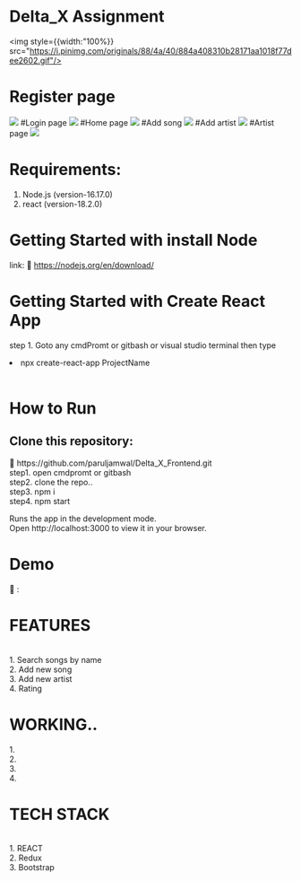 # Delta_X Assignment

 <img style={{width:"100%}} src="https://i.pinimg.com/originals/88/4a/40/884a408310b28171aa1018f77dee2602.gif"/>

  
  # Register page
  <img src="https://user-images.githubusercontent.com/96183163/196058494-0876128c-5e17-4965-86c7-57b056790427.png" />
  #Login page
  <img src="https://user-images.githubusercontent.com/96183163/196058607-164fcc38-4e94-4266-8ec3-bf3fc62a069f.png" />
    #Home page
  <img src="https://user-images.githubusercontent.com/96183163/196058663-f88b9c0d-dd4a-4311-b279-2f66932d6249.png" />
    #Add song
  <img src="https://user-images.githubusercontent.com/96183163/196058682-26f68b7d-e382-4178-9746-62756d817444.png" />
    #Add artist
  <img src="https://user-images.githubusercontent.com/96183163/196058694-752a4edc-ab94-4820-b9a9-cdc30038ddd7.png" />
    #Artist page
  <img src="https://user-images.githubusercontent.com/96183163/196058725-ea3c4d0f-e152-4697-a3b3-9950a2543dbc.png" />
  
<h1>Requirements:</h1>
  
   1.  Node.js (version-16.17.0) <br>
   2.  react  (version-18.2.0)   <br>
    
  
   <h1> Getting Started with install Node </h1>
   
   link: 🔗 https://nodejs.org/en/download/
   
  
   <h1> Getting Started with Create React App </h1>
   
   step 1. Goto any cmdPromt or gitbash or visual studio terminal then type <li> npx create-react-app ProjectName </li>  <br>
   
   <h1>How to Run </h1> 
   
   <h2> Clone this repository: </h2> 🔗 https://github.com/paruljamwal/Delta_X_Frontend.git   <br>
    step1. open cmdpromt or gitbash  <br>
    step2. clone the repo..  <br>
    step3. npm i  <br>
    step4. npm start   <br>
     
   Runs the app in the development mode.  <br>
   Open http://localhost:3000 to view it in your browser.  <br>

 <h1> Demo </h1> 🔗  :    <br>
 
 <h1> FEATURES </h1>   <br>
   1. Search songs by name <br>
   2. Add new song<br>
   3. Add new artist <br>
   4. Rating
  
  <h1> WORKING.. </h1>
    1.   <br>
    2.  <br>
    3. <br>
    4.  <br>
 
 
 <h1> TECH STACK </h1>  <br>
  1. REACT  <br>
  2. Redux <br>
  3. Bootstrap <br>

